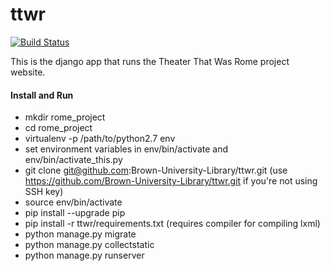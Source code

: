 ttwr 
====
[![Build Status](https://travis-ci.org/Brown-University-Library/ttwr.svg?branch=master)](https://travis-ci.org/Brown-University-Library/ttwr)

This is the django app that runs the Theater That Was Rome project website.

#### Install and Run
- mkdir rome_project
- cd rome_project
- virtualenv -p /path/to/python2.7 env
- set environment variables in env/bin/activate and env/bin/activate_this.py
- git clone git@github.com:Brown-University-Library/ttwr.git (use https://github.com/Brown-University-Library/ttwr.git if you're not using SSH key)
- source env/bin/activate
- pip install --upgrade pip
- pip install -r ttwr/requirements.txt (requires compiler for compiling lxml)
- python manage.py migrate
- python manage.py collectstatic
- python manage.py runserver
